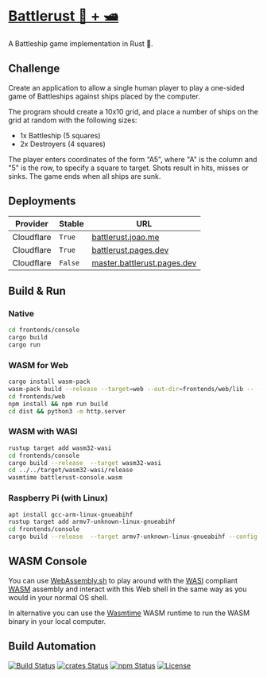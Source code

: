 # [Battlerust 🦀 + 🛥️](https://battlerust.joao.me)

A Battleship game implementation in Rust 🦀.

## Challenge

Create an application to allow a single human player to play a one-sided game of Battleships against ships placed by the computer.

The program should create a 10x10 grid, and place a number of ships on the grid at random with the following sizes:

* 1x Battleship (5 squares)
* 2x Destroyers (4 squares)

The player enters coordinates of the form “A5”, where "A" is the column and "5" is the row, to specify a square to target. Shots result in hits, misses or sinks. The game ends when all ships are sunk.

## Deployments

| Provider   | Stable  | URL                                                                |
| ---------- | ------- | ------------------------------------------------------------------ |
| Cloudflare | `True`  | [battlerust.joao.me](https://battlerust.joao.me)                   |
| Cloudflare | `True`  | [battlerust.pages.dev](https://battlerust.pages.dev)               |
| Cloudflare | `False` | [master.battlerust.pages.dev](https://master.battlerust.pages.dev) |

## Build & Run

### Native

```bash
cd frontends/console
cargo build
cargo run
```

### WASM for Web

```bash
cargo install wasm-pack
wasm-pack build --release --target=web --out-dir=frontends/web/lib -- --features wasm
cd frontends/web
npm install && npm run build
cd dist && python3 -m http.server
```

### WASM with WASI

```bash
rustup target add wasm32-wasi
cd frontends/console
cargo build --release  --target wasm32-wasi
cd ../../target/wasm32-wasi/release
wasmtime battlerust-console.wasm
```

### Raspberry Pi (with Linux)

```bash
apt install gcc-arm-linux-gnueabihf
rustup target add armv7-unknown-linux-gnueabihf
cd frontends/console
cargo build --release  --target armv7-unknown-linux-gnueabihf --config target.armv7-unknown-linux-gnueabihf.linker=\"arm-linux-gnueabihf-gcc\"
```

## WASM Console

You can use [WebAssembly.sh](https://webassembly.sh) to play around with the [WASI](https://wasi.dev/) compliant [WASM](https://webassembly.org/) assembly and interact with this Web shell in the same way as you would in your normal OS shell.

In alternative you can use the [Wasmtime](https://wasmtime.dev) WASM runtime to run the WASM binary in your local computer.

## Build Automation

[![Build Status](https://github.com/joamag/battlerust/workflows/Main%20Workflow/badge.svg)](https://github.com/joamag/battlerust/actions)
[![crates Status](https://img.shields.io/crates/v/battlerust)](https://crates.io/crates/battlerust)
[![npm Status](https://img.shields.io/npm/v/battlerust.svg)](https://www.npmjs.com/package/battlerust)
[![License](https://img.shields.io/badge/license-Apache%202.0-blue.svg)](https://www.apache.org/licenses/)
